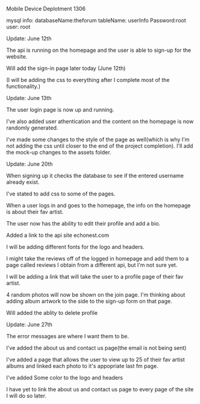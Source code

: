 Mobile Device Deplotment 1306

mysql info:
databaseName:theforum
tableName: userInfo
Password:root
user: root

Update: June 12th 

The api is running on the homepage and the user is able to sign-up for the website. 

Will add the sign-in page later today (June 12th)

(I will be adding the css to everything after I complete most of the functionality.)

Update: June 13th

The user login page is now up and running.

I've also added user athentication and the content on the homepage is now randomly generated.

I've made some changes to the style of the page as well(which is why I'm not adding the css until closer to the end of the project completion). I'll add the mock-up changes to the assets folder. 

Update: June 20th

When signing up it checks the database to see if the entered username already exist. 

I've stated to add css to some of the pages.

When a user logs in and goes to the homepage, the info on the homepage is about their fav artist.

The user now has the ability to edit their profile and add a bio.

Added a link to the api site echonest.com

I will be adding different fonts for the logo and headers.

I might take the reviews off of the logged in homepage and add them to a page called reviews I obtain from a different api, but I'm not sure yet.

I will be adding a link that will take the user to a profile page of their fav artist. 

4 random photos will now be shown on the join page. I'm thinking about adding album artwork to the side to the sign-up form on that page. 

Will added the ablity to delete profile 

Update: June 27th

The error messages are where I want them to be.

I've added the about us and contact us page(the email is not being sent)

I've added a page that allows the user to view up to 25 of their fav artist albums and linked each photo to it's appopriate last fm page.

I've added Some color to the logo and headers

I have yet to link the about us and contact us page to every page of the site I will do so later. 